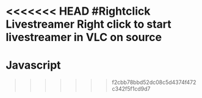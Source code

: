 <<<<<<< HEAD
#Rightclick Livestreamer
Right click to start livestreamer in VLC on source
=======
# Javascript
>>>>>>> f2cbb78bbd52dc08c5d4374f472c342f5f1cd9d7
